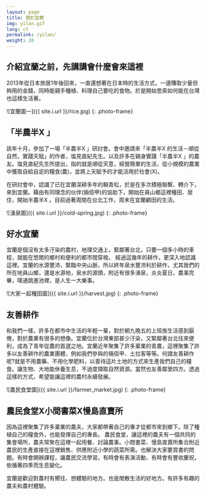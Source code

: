```yaml
---
layout: page
title: 關於宜蘭
img: yilan.gif
lang: ct
permalink: /yilan/
weight: 20
---
```

<style type="text/css">
</style>


## 介紹宜蘭之前，先講講會什麼會來這裡
2013年從日本旅居1年後回來，一直還想著在日本時的生活方式，一邊賺取少量但夠用的金錢，同時能親手種植、料理自己要吃的食物。於是開始思索如何能在台灣也這樣生活著。

![宜蘭圖一]({{ site.i.url }}/rice.jpg)
{: .photo-frame}
## 「半農半X 」
該年十月，參加了一場「半農半X 」研討會。會中邀請來「半農半X 的生活－順從自然，實踐天賦」的作者，塩見直紀先生。以及許多在親身實踐「半農半X 」的農友。塩見直紀先生所提出，指的就是順從天意，經營簡單的生活，從小規模的農業中獲取自給自足的糧食(農)，並將上天賦予的才能活用於社會(X)。

在研討會中，認識了已在宜蘭深耕多年的賴青松，於是在多次積極聯繫、轉介下，來到宜蘭。藉由有同理念的伙伴(倆佰甲)的協助下，開始在員山鄉這裡種田、居住，開始半農半X 。目前過著周間在台北工作，周末在宜蘭顧田的生活。

![湧泉圖]({{ site.i.url }}/cold-spring.jpg)
{: .photo-frame}
## 好水宜蘭
宜蘭是個沒有太多汙染的農村，地理交通上，緊鄰著台北，只要一個多小時的車程，就能在悠閒的鄉村和便利的都市間穿梭。
經過這幾年的耕作，更深入地認識這裡。宜蘭的水源豐沛，緊臨中央山脈，所以終年泉水豐沛利於耕作，尤其我們的所在地員山鄉，還是水源地，泉水的源頭，附近有很多湧泉，炎炎夏日，農事完畢，噗通跳進池裡，是人生一大樂事。

![大家一起種田圖]({{ site.i.url }}/harvest.jpg)
{: .photo-frame}
## 友善耕作
和我們一樣，許多在都市中生活的年輕一輩，對於朝九晚五的上班族生活感到厭倦，對於農業有很多的想像。宜蘭位於台灣東部甚少汙染，又緊鄰著台北往來便利，成為了青年從農的首選之地。宜蘭近年聚集了許多棄業的青農，這裡聚集了許多以友善耕作的農業團體，例如我們參與的倆佰甲、土拉客等等。何謂友善耕作呢?就是不用農藥、不用化學肥料，以善待這片土地的方式來生產我們自己的糧食。讓生物、大地能休養生息，不過度擷取自然資源。當然也友善鄰里四方。透過這樣的方式，希望能讓這裡的農村永續發展。

![農民食堂圖]({{ site.i.url }}/farmer_market.jpg)
{: .photo-frame}
## 農民食堂X小間書菜X慢島直賣所
因為這裡聚集了許多棄業的農夫，大家都帶著自己的專才從都市來到鄉下。除了種植自己的糧食外，也能發揮自己的專長。
農民食堂，讓這裡的農夫有一個共同的集會場所，農夫常聚在這裡一起用餐、討論農事。小間書菜、慢島直賣所集合附近農民的生產直接在這裡銷售、供應附近小學的蔬菜所需。也解決大家要買書的問題。有時會開辦課程，讓農民交流學習。有時會有表演活動、有時會有豐收慶祝，依循著四季而生息變化。

宜蘭是歡迎對農村有嚮往、想體驗的地方。也是閒散生活的好地方。有許多有趣的農夫和農村體驗。

